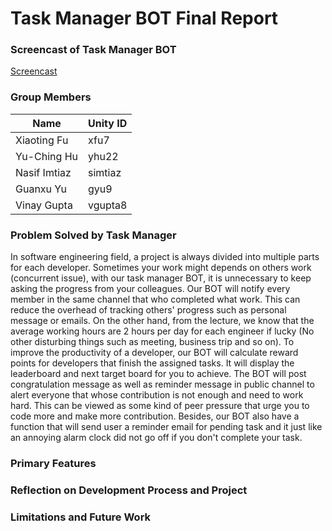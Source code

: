 # Task Manager BOT Final Report #

### Screencast of Task Manager BOT
[Screencast]()

### Group Members

Name | Unity ID
--- | ---
Xiaoting Fu | xfu7
Yu-Ching Hu | yhu22
Nasif Imtiaz | simtiaz
Guanxu Yu | gyu9
Vinay Gupta | vgupta8

### Problem Solved by Task Manager

In software engineering field, a project is always divided into multiple parts for each developer.
Sometimes your work might depends on others work (concurrent issue), with our task manager BOT, it
is unnecessary to keep asking the progress from your colleagues. Our BOT will notify every member in
the same channel that who completed what work. This can reduce the overhead of tracking others' progress such as personal message or emails.
On the other hand, from the lecture, we know that the average working hours are 2 hours per day for each engineer if lucky (No other disturbing things
    such as meeting, business trip and so on). To improve the productivity of a developer, our BOT will calculate reward points for developers that
    finish the assigned tasks. It will display the leaderboard and next target board for you to achieve. The BOT will post congratulation message as well as reminder message
    in public channel to alert everyone that whose contribution is not enough and need to work hard.
    This can be viewed as some kind of peer pressure that urge you to code more and make more contribution.
Besides, our BOT also have a function that will send user a reminder email for pending task and it just like an annoying alarm clock did not go off if you don't complete your task.

### Primary Features

### Reflection on Development Process and Project

### Limitations and Future Work

